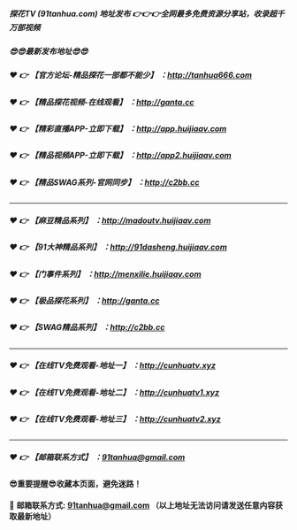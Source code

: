 ##### 探花TV (91tanhua.com) 地址发布 :point_right::point_right::point_right:全网最多免费资源分享站，收录超千万部视频

##### :sunglasses::sunglasses:最新发布地址:sunglasses::sunglasses:

##### :heart: :point_right: 【官方论坛-精品探花一部都不能少】 ：http://tanhua666.com

##### :heart: :point_right: 【精品探花视频-在线观看】 ：http://ganta.cc

##### :heart: :point_right: 【精彩直播APP-立即下载】 ：http://app.huijiaav.com

##### :heart: :point_right: 【精品视频APP-立即下载】 ：http://app2.huijiaav.com

##### :heart: :point_right: 【精品SWAG系列-官网同步】 ：http://c2bb.cc

---------------------------------------------

##### :heart: :point_right: 【麻豆精品系列】 ：http://madoutv.huijiaav.com

##### :heart: :point_right: 【91大神精品系列】 ：http://91dasheng.huijiaav.com

##### :heart: :point_right: 【门事件系列】 ：http://menxilie.huijiaav.com

##### :heart: :point_right: 【极品探花系列】 ：http://ganta.cc

##### :heart: :point_right: 【SWAG精品系列】 ：http://c2bb.cc

---------------------------------------------

##### :heart: :point_right: 【在线TV免费观看-地址一】 ：http://cunhuatv.xyz

##### :heart: :point_right: 【在线TV免费观看-地址二】 ：http://cunhuatv1.xyz

##### :heart: :point_right: 【在线TV免费观看-地址三】 ：http://cunhuatv2.xyz

---------------------------------------------


##### :heart: :point_right: 【邮箱联系方式】 ：91tanhua@gmail.com

#### :sunglasses:重要提醒:sunglasses:收藏本页面，避免迷路！


:e-mail: __邮箱联系方式: 91tanhua@gmail.com （以上地址无法访问请发送任意内容获取最新地址）__

